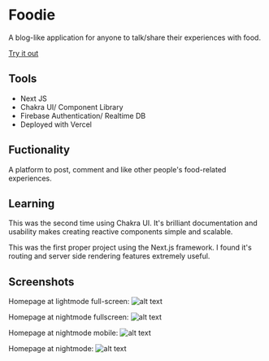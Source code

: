 # Foodie

A blog-like application for anyone to talk/share their experiences with food.

[Try it out](https://foodie-2.vercel.app/)

## Tools

- Next JS
- Chakra UI/ Component Library
- Firebase Authentication/ Realtime DB
- Deployed with Vercel

## Fuctionality

A platform to post, comment and like other people's food-related experiences.

## Learning

This was the second time using Chakra UI. It's brilliant documentation and usability
makes creating reactive components simple and scalable.

This was the first proper project using the Next.js framework. I found it's routing
and server side rendering features extremely useful.

## Screenshots

Homepage at lightmode full-screen:
![alt text](https://github.com/patchinator/foodie_2/blob/master/src/images/images/foodie_readme1.png)

Homepage at nightmode fullscreen:
![alt text](https://github.com/patchinator/foodie_2/blob/master/src/images/images/foodie_readme2.png)

Homepage at nightmode mobile:
![alt text](https://github.com/patchinator/foodie_2/blob/master/src/images/images/foodie_readme4.png)

Homepage at nightmode:
![alt text](https://github.com/patchinator/foodie_2/blob/master/src/images/images/foodie_readme3.png)
